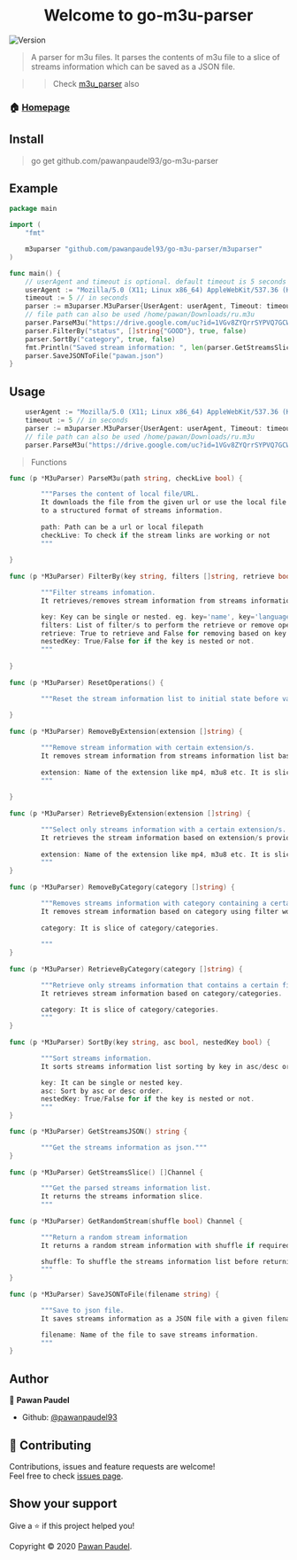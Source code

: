 <h1 align="center">Welcome to go-m3u-parser</h1>
<p>
  <img alt="Version" src="https://img.shields.io/badge/version-0.1.0-blue.svg?cacheSeconds=2592000" />
</p>

> A parser for m3u files. 
It parses the contents of m3u file to a slice of streams information which can be saved as a JSON file.

>> Check [m3u_parser](https://github.com/pawanpaudel93/m3u_parser) also
### 🏠 [Homepage](https://github.com/pawanpaudel93/go-m3u_parser)

## Install
> go get github.com/pawanpaudel93/go-m3u-parser

## Example

```go
package main

import (
	"fmt"

	m3uparser "github.com/pawanpaudel93/go-m3u-parser/m3uparser"
)

func main() {
	// userAgent and timeout is optional. default timeout is 5 seconds and userAgent is latest chrome version 86.
	userAgent := "Mozilla/5.0 (X11; Linux x86_64) AppleWebKit/537.36 (KHTML, like Gecko) Chrome/86.0.4240.198 Safari/537.36"
	timeout := 5 // in seconds
	parser := m3uparser.M3uParser{UserAgent: userAgent, Timeout: timeout}
	// file path can also be used /home/pawan/Downloads/ru.m3u
	parser.ParseM3u("https://drive.google.com/uc?id=1VGv8ZYQrrSYPVQ7GCWLgjMl6w9Ccrs4v&export=download", true)
	parser.FilterBy("status", []string{"GOOD"}, true, false)
	parser.SortBy("category", true, false)
	fmt.Println("Saved stream information: ", len(parser.GetStreamsSlice()))
	parser.SaveJSONToFile("pawan.json")
}

```
## Usage
```go
	userAgent := "Mozilla/5.0 (X11; Linux x86_64) AppleWebKit/537.36 (KHTML, like Gecko) Chrome/86.0.4240.198 Safari/537.36"
	timeout := 5 // in seconds
	parser := m3uparser.M3uParser{UserAgent: userAgent, Timeout: timeout}
	// file path can also be used /home/pawan/Downloads/ru.m3u
	parser.ParseM3u("https://drive.google.com/uc?id=1VGv8ZYQrrSYPVQ7GCWLgjMl6w9Ccrs4v&export=download", true)
```

>Functions
```go
func (p *M3uParser) ParseM3u(path string, checkLive bool) {

        """Parses the content of local file/URL.
        It downloads the file from the given url or use the local file path to get the content and parses line by line
        to a structured format of streams information.
		
        path: Path can be a url or local filepath
        checkLive: To check if the stream links are working or not
        """
		
}
	
func (p *M3uParser) FilterBy(key string, filters []string, retrieve bool, nestedKey bool) {

        """Filter streams infomation.
        It retrieves/removes stream information from streams information list using filter/s on key.

        key: Key can be single or nested. eg. key='name', key='language-name'
        filters: List of filter/s to perform the retrieve or remove operation.
        retrieve: True to retrieve and False for removing based on key.
        nestedKey: True/False for if the key is nested or not.
        """
		
}
		
func (p *M3uParser) ResetOperations() {

        """Reset the stream information list to initial state before various operations."""
		
}
		
func (p *M3uParser) RemoveByExtension(extension []string) {

        """Remove stream information with certain extension/s.
        It removes stream information from streams information list based on extension/s provided.
		
        extension: Name of the extension like mp4, m3u8 etc. It is slice of extension/s.
        """
		
}
		
func (p *M3uParser) RetrieveByExtension(extension []string) {

        """Select only streams information with a certain extension/s.
        It retrieves the stream information based on extension/s provided.
		
        extension: Name of the extension like mp4, m3u8 etc. It is slice of extension/s.
        """
}
		
func (p *M3uParser) RemoveByCategory(category []string) {

        """Removes streams information with category containing a certain filter word/s.
        It removes stream information based on category using filter word/s.
		
        category: It is slice of category/categories.
		
        """
}
		
func (p *M3uParser) RetrieveByCategory(category []string) {

        """Retrieve only streams information that contains a certain filter word/s.
        It retrieves stream information based on category/categories.

        category: It is slice of category/categories.
        """
}
		
func (p *M3uParser) SortBy(key string, asc bool, nestedKey bool) {

        """Sort streams information.
        It sorts streams information list sorting by key in asc/desc order.

        key: It can be single or nested key.
        asc: Sort by asc or desc order.
        nestedKey: True/False for if the key is nested or not.
        """
}

func (p *M3uParser) GetStreamsJSON() string {

        """Get the streams information as json."""
}
		
func (p *M3uParser) GetStreamsSlice() []Channel {

        """Get the parsed streams information list.
        It returns the streams information slice.
        """
		
func (p *M3uParser) GetRandomStream(shuffle bool) Channel {

        """Return a random stream information
        It returns a random stream information with shuffle if required.

        shuffle: To shuffle the streams information list before returning the random stream information.
        """
}
		
func (p *M3uParser) SaveJSONToFile(filename string) {

        """Save to json file.
        It saves streams information as a JSON file with a given filename.

        filename: Name of the file to save streams information.
        """
}

```

## Author

👤 **Pawan Paudel**

* Github: [@pawanpaudel93](https://github.com/pawanpaudel93)

## 🤝 Contributing

Contributions, issues and feature requests are welcome!<br />Feel free to check [issues page](https://github.com/pawanpaudel93/go-m3u-parser/issues). 

## Show your support

Give a ⭐️ if this project helped you!

Copyright © 2020 [Pawan Paudel](https://github.com/pawanpaudel93).<br />